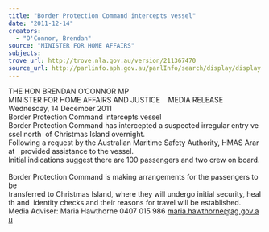 ```yaml
---
title: "Border Protection Command intercepts vessel"
date: "2011-12-14"
creators:
  - "O'Connor, Brendan"
source: "MINISTER FOR HOME AFFAIRS"
subjects:
trove_url: http://trove.nla.gov.au/version/211367470
source_url: http://parlinfo.aph.gov.au/parlInfo/search/display/display.w3p;query=Id%3A%22media/pressrel/1343689%22
---
```


 THE HON BRENDAN O’CONNOR MP  MINISTER FOR HOME AFFAIRS AND JUSTICE    MEDIA RELEASE    Wednesday, 14 December 2011    Border Protection Command intercepts vessel    Border Protection Command has intercepted a suspected irregular entry vessel north  of Christmas Island overnight.    Following a request by the Australian Maritime Safety Authority, HMAS Ararat   provided assistance to the vessel.    Initial indications suggest there are 100 passengers and two crew on board.     Border Protection Command is making arrangements for the passengers to be  transferred to Christmas Island, where they will undergo initial security, health and  identity checks and their reasons for travel will be established.     Media Adviser: Maria Hawthorne 0407 015 986 maria.hawthorne@ag.gov.au              

